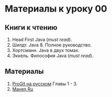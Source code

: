 # Материалы к уроку 00

## Книги к чтению

1. Head First Java (*must read*).
2. Шилдт. Java 8. Полное руководство.
3. Хортсманн. Java в двух томах.
4. Эккель. Философия Java (*must read*).

## Материалы

1. [ProGit на русском](https://git-scm.com/book/ru/v2 ) Главы 1 - 3.
2. [Maven Ru](http://www.apache-maven.ru/index.html) 